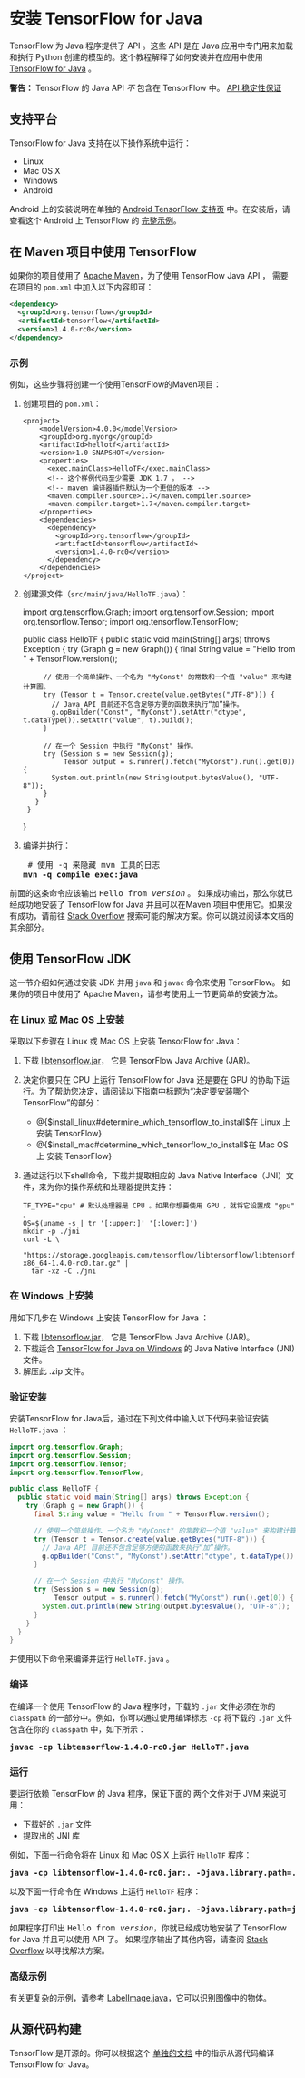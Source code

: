 # 安装 TensorFlow for Java

TensorFlow 为 Java 程序提供了 API 。这些 API 是在 Java 应用中专门用来加载和执行 Python 创建的模型的。这个教程解释了如何安装并在应用中使用
[TensorFlow for Java](https://www.tensorflow.org/api_docs/java/reference/org/tensorflow/package-summary)
。

**警告：** TensorFlow 的 Java API *不* 包含在 TensorFlow 中。
[API 稳定性保证](https://www.tensorflow.org/programmers_guide/version_semantics)


## 支持平台

TensorFlow for Java 支持在以下操作系统中运行：

  * Linux
  * Mac OS X
  * Windows
  * Android

Android 上的安装说明在单独的
[Android TensorFlow 支持页](https://www.tensorflow.org/code/tensorflow/contrib/android)
中。在安装后，请查看这个 Android 上 TensorFlow 的
[完整示例](https://www.tensorflow.org/code/tensorflow/examples/android)。

## 在 Maven 项目中使用 TensorFlow

如果你的项目使用了 [Apache Maven](https://maven.apache.org)，为了使用 TensorFlow Java API ，
需要在项目的 `pom.xml` 中加入以下内容即可：

```xml
<dependency>
  <groupId>org.tensorflow</groupId>
  <artifactId>tensorflow</artifactId>
  <version>1.4.0-rc0</version>
</dependency>
```

### 示例

例如，这些步骤将创建一个使用TensorFlow的Maven项目：

  1. 创建项目的 `pom.xml`：


         <project>
             <modelVersion>4.0.0</modelVersion>
             <groupId>org.myorg</groupId>
             <artifactId>hellotf</artifactId>
             <version>1.0-SNAPSHOT</version>
             <properties>
               <exec.mainClass>HelloTF</exec.mainClass>
               <!-- 这个样例代码至少需要 JDK 1.7 。 -->
               <!-- maven 编译器插件默认为一个更低的版本 -->
               <maven.compiler.source>1.7</maven.compiler.source>
               <maven.compiler.target>1.7</maven.compiler.target>
             </properties>
             <dependencies>
               <dependency>
                 <groupId>org.tensorflow</groupId>
                 <artifactId>tensorflow</artifactId>
                 <version>1.4.0-rc0</version>
               </dependency>
             </dependencies>
         </project>


  2. 创建源文件（`src/main/java/HelloTF.java`）：


        import org.tensorflow.Graph;
        import org.tensorflow.Session;
        import org.tensorflow.Tensor;
        import org.tensorflow.TensorFlow;

        public class HelloTF {
          public static void main(String[] args) throws Exception {
            try (Graph g = new Graph()) {
              final String value = "Hello from " + TensorFlow.version();

              // 使用一个简单操作、一个名为 "MyConst" 的常数和一个值 "value" 来构建计算图。
              try (Tensor t = Tensor.create(value.getBytes("UTF-8"))) {
                // Java API 目前还不包含足够方便的函数来执行“加”操作。
                g.opBuilder("Const", "MyConst").setAttr("dtype", t.dataType()).setAttr("value", t).build();
              }

              // 在一个 Session 中执行 "MyConst" 操作。
              try (Session s = new Session(g);
                   Tensor output = s.runner().fetch("MyConst").run().get(0)) {
                System.out.println(new String(output.bytesValue(), "UTF-8"));
              }
            }
          }
        }


  3. 编译并执行：

     <pre> # 使用 -q 来隐藏 mvn 工具的日志
     <b>mvn -q compile exec:java</b></pre>


前面的这条命令应该输出 <tt>Hello from <i>version</i></tt> 。 如果成功输出，那么你就已经成功地安装了 TensorFlow for Java 并且可以在Maven 项目中使用它。如果没有成功，请前往
[Stack Overflow](http://stackoverflow.com/questions/tagged/tensorflow)
搜索可能的解决方案。你可以跳过阅读本文档的其余部分。

## 使用 TensorFlow JDK

这一节介绍如何通过安装 JDK 并用 `java` 和 `javac` 命令来使用 TensorFlow。
如果你的项目中使用了 Apache Maven，请参考使用上一节更简单的安装方法。


### 在 Linux 或 Mac OS 上安装

采取以下步骤在 Linux 或 Mac OS 上安装 TensorFlow for Java：

  1. 下载
     [libtensorflow.jar](https://storage.googleapis.com/tensorflow/libtensorflow/libtensorflow-1.4.0-rc0.jar)，
     它是 TensorFlow Java Archive (JAR)。

  2. 决定你要只在 CPU 上运行 TensorFlow for Java 还是要在 GPU 的协助下运行。为了帮助您决定，请阅读以下指南中标题为“决定要安装哪个 TensorFlow”的部分：

     * @{$install_linux#determine_which_tensorflow_to_install$在 Linux 上安装 TensorFlow}
     * @{$install_mac#determine_which_tensorflow_to_install$在 Mac OS 上 安装 TensorFlow}

  3. 通过运行以下shell命令，下载并提取相应的 Java Native Interface（JNI）文件，来为你的操作系统和处理器提供支持：


         TF_TYPE="cpu" # 默认处理器是 CPU 。如果你想要使用 GPU ，就将它设置成 "gpu" 。
         OS=$(uname -s | tr '[:upper:]' '[:lower:]')
         mkdir -p ./jni
         curl -L \
           "https://storage.googleapis.com/tensorflow/libtensorflow/libtensorflow_jni-${TF_TYPE}-${OS}-x86_64-1.4.0-rc0.tar.gz" |
           tar -xz -C ./jni

### 在 Windows 上安装

用如下几步在 Windows 上安装 TensorFlow for Java ：

  1. 下载
     [libtensorflow.jar](https://storage.googleapis.com/tensorflow/libtensorflow/libtensorflow-1.4.0-rc0.jar)，
    它是 TensorFlow Java Archive (JAR)。
  2. 下载适合
     [TensorFlow for Java on Windows](https://storage.googleapis.com/tensorflow/libtensorflow/libtensorflow_jni-cpu-windows-x86_64-1.4.0-rc0.zip)
     的 Java Native Interface (JNI) 文件。
  3. 解压此 .zip 文件。



### 验证安装

安装TensorFlow for Java后，通过在下列文件中输入以下代码来验证安装 `HelloTF.java` ：

```Java
import org.tensorflow.Graph;
import org.tensorflow.Session;
import org.tensorflow.Tensor;
import org.tensorflow.TensorFlow;

public class HelloTF {
  public static void main(String[] args) throws Exception {
    try (Graph g = new Graph()) {
      final String value = "Hello from " + TensorFlow.version();

      // 使用一个简单操作、一个名为 "MyConst" 的常数和一个值 "value" 来构建计算图。
      try (Tensor t = Tensor.create(value.getBytes("UTF-8"))) {
        // Java API 目前还不包含足够方便的函数来执行“加”操作。
        g.opBuilder("Const", "MyConst").setAttr("dtype", t.dataType()).setAttr("value", t).build();
      }

      // 在一个 Session 中执行 "MyConst" 操作。
      try (Session s = new Session(g);
           Tensor output = s.runner().fetch("MyConst").run().get(0)) {
        System.out.println(new String(output.bytesValue(), "UTF-8"));
      }
    }
  }
}
```

并使用以下命令来编译并运行 `HelloTF.java` 。


### 编译

在编译一个使用 TensorFlow 的 Java 程序时，下载的 `.jar` 文件必须在你的 `classpath` 的一部分中。例如，你可以通过使用编译标志 `-cp` 将下载的
 `.jar` 文件包含在你的 `classpath` 中，如下所示：

<pre><b>javac -cp libtensorflow-1.4.0-rc0.jar HelloTF.java</b></pre>


### 运行

要运行依赖 TensorFlow 的 Java 程序，保证下面的
两个文件对于 JVM 来说可用：

  * 下载好的 `.jar` 文件
  * 提取出的 JNI 库

例如，下面一行命令将在 Linux 和 Mac OS X 上运行 `HelloTF` 程序：

<pre><b>java -cp libtensorflow-1.4.0-rc0.jar:. -Djava.library.path=./jni HelloTF</b></pre>

以及下面一行命令在 Windows 上运行 `HelloTF` 程序：

<pre><b>java -cp libtensorflow-1.4.0-rc0.jar;. -Djava.library.path=jni HelloTF</b></pre>

如果程序打印出 <tt>Hello from <i>version</i></tt>，你就已经成功地安装了 TensorFlow for Java 并且可以使用 API 了。
如果程序输出了其他内容，请查阅
[Stack Overflow](http://stackoverflow.com/questions/tagged/tensorflow)
以寻找解决方案。


### 高级示例

有关更复杂的示例，请参考
[LabelImage.java](https://www.tensorflow.org/code/tensorflow/java/src/main/java/org/tensorflow/examples/LabelImage.java)，它可以识别图像中的物体。


## 从源代码构建

TensorFlow 是开源的。你可以根据这个
[单独的文档](https://github.com/tensorflow/tensorflow/blob/master/tensorflow/java/README.md)
中的指示从源代码编译 TensorFlow for Java。

